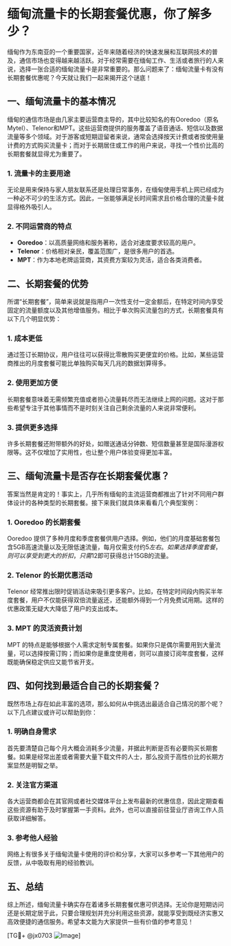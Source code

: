 # 缅甸流量卡的长期套餐优惠，你了解多少？

缅甸作为东南亚的一个重要国家，近年来随着经济的快速发展和互联网技术的普及，通信市场也变得越来越活跃。对于经常需要在缅甸工作、生活或者旅行的人来说，选择一张合适的缅甸流量卡是非常重要的。那么问题来了：缅甸流量卡有没有长期套餐优惠呢？今天就让我们一起来揭开这个谜底！

## 一、缅甸流量卡的基本情况

缅甸的通信市场是由几家主要运营商主导的，其中比较知名的有Ooredoo（原名Mytel）、Telenor和MPT。这些运营商提供的服务覆盖了语音通话、短信以及数据流量等多个领域。对于游客或短期逗留者来说，通常会选择按天计费或者按使用量计费的方式购买流量卡；而对于长期居住或工作的用户来说，寻找一个性价比高的长期套餐就显得尤为重要了。

### 1. 流量卡的主要用途
无论是用来保持与家人朋友联系还是处理日常事务，在缅甸使用手机上网已经成为一种必不可少的生活方式。因此，一张能够满足长时间需求且价格合理的流量卡就显得格外吸引人。

### 2. 不同运营商的特点
- **Ooredoo**：以高质量网络和服务著称，适合对速度要求较高的用户。
- **Telenor**：价格相对亲民，覆盖范围广，是很多用户的首选。
- **MPT**：作为本地老牌运营商，其资费方案较为灵活，适合各类消费者。

## 二、长期套餐的优势

所谓“长期套餐”，简单来说就是指用户一次性支付一定金额后，在特定时间内享受固定的流量额度以及其他增值服务。相比于单次购买流量包的方式，长期套餐具有以下几个明显优势：

### 1. 成本更低
通过签订长期协议，用户往往可以获得比零散购买更便宜的价格。比如，某些运营商推出的月度套餐可能比单独购买每天几兆的数据划算得多。

### 2. 使用更加方便
长期套餐意味着无需频繁充值或者担心流量耗尽而无法继续上网的问题。这对于那些希望专注于其他事情而不是时刻关注自己剩余流量的人来说非常便利。

### 3. 提供更多选择
许多长期套餐还附带额外的好处，如赠送通话分钟数、短信数量甚至是国际漫游权限等。这不仅增加了实用性，也让整个用户体验变得更加丰富。

## 三、缅甸流量卡是否存在长期套餐优惠？

答案当然是肯定的！事实上，几乎所有缅甸的主流运营商都推出了针对不同用户群体设计的各种类型的长期套餐。接下来我们就具体来看看几个典型案例：

### 1. Ooredoo 的长期套餐
Ooredoo 提供了多种月度和季度套餐供用户选择。例如，他们的月度基础套餐包含5GB高速流量以及无限低速流量，每月仅需支付约$5左右。如果选择季度套餐，则可以享受到更大的折扣，只需$12即可获得总计15GB的流量。

### 2. Telenor 的长期优惠活动
Telenor 经常推出限时促销活动来吸引更多客户。比如，在特定时间段内购买半年度套餐，用户不仅能获得双倍流量返还，还能额外得到一个月免费试用期。这样的优惠政策无疑大大降低了用户的支出成本。

### 3. MPT 的灵活资费计划
MPT 的特点是能够根据个人需求定制专属套餐。如果你只是偶尔需要用到大量流量，可以选择按需订购；而如果你是重度使用者，则可以直接订阅年度套餐，这样既能确保稳定供应又能节省开支。

## 四、如何找到最适合自己的长期套餐？

既然市场上存在如此丰富的选项，那么如何从中挑选出最适合自己情况的那个呢？以下几点建议或许可以帮助到你：

### 1. 明确自身需求
首先要清楚自己每个月大概会消耗多少流量，并据此判断是否有必要购买长期套餐。如果是经常出差或者需要大量下载文件的人士，那么投资于高性价比的长期方案显然是明智之举。

### 2. 关注官方渠道
各大运营商都会在其官网或者社交媒体平台上发布最新的优惠信息，因此定期查看这些资源有助于及时掌握第一手资料。此外，也可以直接前往营业厅咨询工作人员获取详细解答。

### 3. 参考他人经验
网络上有很多关于缅甸流量卡使用的评价和分享，大家可以多参考一下其他用户的反馈，从中吸取有用的经验教训。

## 五、总结

综上所述，缅甸流量卡确实存在着诸多长期套餐优惠可供选择。无论你是短期访问还是长期定居于此，只要合理规划并充分利用这些资源，就能享受到既经济实惠又高效便捷的通信服务。希望本文能为大家提供一些有价值的参考意见！

[TG💪+ @jx0703 ![Image](https://github.com/user-attachments/assets/dbca1d08-cadb-493c-b0ec-ad6f7a83f270)]